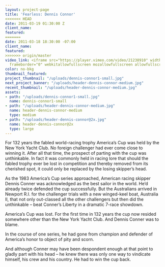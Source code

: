 ```yaml
---
layout: project-page
title: 'Fearless: Dennis Connor'
<<<<<<< HEAD
date: 2011-03-19 01:30:00 Z
client_name:
featured:
=======
date: 2011-03-18 18:30:00 -07:00
client_name: 
featured: 
>>>>>>> origin/master
video_link: <iframe src="https://player.vimeo.com/video/21238910" width="640" height="480"
  frameborder="0" webkitallowfullscreen mozallowfullscreen allowfullscreen></iframe>
color: no-bkg
thumbnail_featured:
project_thumbnail: "/uploads/dennis-connor1-small.jpg"
next_project_banner: "/uploads/header-dennis-connor-medium.jpg"
recent_thumbnail: "/uploads/header-dennis-connor-medium.jpg"
assets:
- path: "/uploads/dennis-connor1-small.jpg"
  name: dennis-connor1-small
- path: "/uploads/header-dennis-connor-medium.jpg"
  name: header-dennis-connor-medium
  type: medium
- path: "/uploads/header-dennis-connor@2x.jpg"
  name: header-dennis-connor@2x
  type: large
---
```


For 132 years the fabled world-racing trophy America’s Cup was held by the New York Yacht Club. No foreign challenger had ever come close to winning it. After all that time, the prospect of parting with the cup was unthinkable. In fact it was commonly held in racing lore that should the fabled trophy ever be lost in competition and thereby removed from its cherished spot, it could only be replaced by the losing skipper’s head.

As the 1983 America’s Cup series approached, American racing skipper Dennis Conner was acknowledged as the best sailor in the world. He’d already twice defended the cup successfully. But the Australians arrived in Newport R.I. for the challenger trials with a new winged-keel boat, Australia II, that not only out-classed all the other challengers but then did the unthinkable – beat Conner’s Liberty in a dramatic 7-race showdown.

America’s Cup was lost. For the first time in 132 years the cup now resided somewhere other than the New York Yacht Club. And Dennis Conner was to blame.

In the course of one series, he had gone from champion and defender of America’s honor to object of pity and scorn.

And although Conner may have been despondent enough at that point to gladly part with his head – he knew there was only one way to vindicate himself, his crew and his country. He had to win the cup back.
